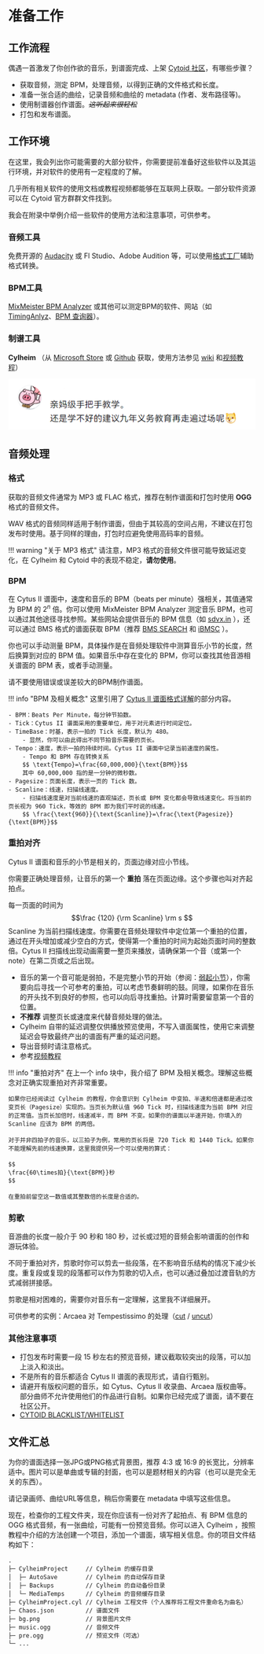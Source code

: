 # 准备工作
 
## 工作流程

偶遇一首激发了你创作欲的音乐，到谱面完成、上架 [Cytoid 社区](https://cytoid.io)，有哪些步骤？

- 获取音频，测定 BPM，处理音频，以得到正确的文件格式和长度。
- 准备一张合适的曲绘，记录音频和曲绘的 metadata (作者、发布路径等)。
- 使用制谱器创作谱面。*~~这听起来很轻松~~*
- 打包和发布谱面。

## 工作环境

在这里，我会列出你可能需要的大部分软件，你需要提前准备好这些软件以及其运行环境，并对软件的使用有一定程度的了解。

几乎所有相关软件的使用文档或教程视频都能够在互联网上获取。一部分软件资源可以在 Cytoid 官方群群文件找到。

我会在附录中举例介绍一些软件的使用方法和注意事项，可供参考。

### 音频工具

免费开源的 [Audacity](https://www.audacityteam.org/) 或 Fl Studio、Adobe Audition 等，可以使用[格式工厂](http://www.pcfreetime.com/formatfactory/CN/index.html)辅助格式转换。

### BPM工具

[MixMeister BPM Analyzer](https://www.mixmeister.com/bpm-analyzer.html) 或其他可以测定BPM的软件、网站（如 [TimingAnlyz](https://osu.ppy.sh/users/126198)、[BPM 查询器](https://vocalremover.org/zh/key-bpm-finder)）。

### 制谱工具

**Cylheim** （从 [Microsoft Store](https://www.microsoft.com/zh-cn/p/cylheim/9pcczswg973k) 或 [Github](https://github.com/Horiztar/Cylheim-Windows/releases) 获取，使用方法参见 [wiki](https://github.com/Horiztar/Cylheim-Windows/wiki) 和[视频教程](https://www.bilibili.com/video/BV1Ly4y1m7Np)）

![image-20230316114102079](Adagio.assets/image-20230316114102079-1715617193050-1.png)



## 音频处理

### 格式

获取的音频文件通常为 MP3 或 FLAC 格式，推荐在制作谱面和打包时使用 **OGG** 格式的音频文件。

WAV 格式的音频同样适用于制作谱面，但由于其较高的空间占用，不建议在打包发布时使用。基于同样的理由，打包时应避免使用高码率的音频。

!!! warning "关于 MP3 格式"
    请注意，MP3 格式的音频文件很可能导致延迟变化，在 Cylheim 和 Cytoid 中的表现不稳定，**请勿使用**。

### BPM

在 Cytus II 谱面中，速度和音乐的 BPM（beats per minute）强相关，其值通常为 BPM 的 $2^n$​ ​倍。你可以使用 MixMeister BPM Analyzer 测定音乐 BPM，也可以通过其他途径寻找参照。某些网站会提供音乐的 BPM 信息（如 [sdvx.in](https://sdvx.in/) ），还可以通过 BMS 格式的谱面获取 BPM（推荐 [BMS SEARCH](https://bmssearch.net/) 和 [iBMSC](https://www.cs.mcgill.ca/~ryang6/iBMSC/) ）。

你也可以手动测量 BPM，具体操作是在音频处理软件中测算音乐小节的长度，然后换算到对应的 BPM 值。如果音乐中存在变化的 BPM，你可以查找其他音游相关谱面的 BPM 表，或者手动测量。

请不要使用错误或误差较大的BPM制作谱面。

!!! info "BPM 及相关概念"
    这里引用了 [Cytus II 谱面格式详解](https://cytoid.wiki/zh/charting/chart-json.html)的部分内容。
    
    - BPM：Beats Per Minute，每分钟节拍数。
    - Tick：Cytus II 谱面采用的重要单位，用于对元素进行时间定位。
    - TimeBase：时基，表示一拍的 Tick 长度，默认为 480。
        - 显然，你可以由此得出不同节拍音乐需要的页长。
    - Tempo：速度，表示一拍的持续时间。Cytus II 谱面中记录当前速度的属性。
        - Tempo 和 BPM 存在转换关系 
        $$ \text{Tempo}=\frac{60,000,000}{\text{BPM}}$$
        其中 60,000,000 指的是一分钟的微秒数。
    - Pagesize：页面长度，表示一页的 Tick 数。
    - Scanline：线速，扫描线速度。
        - 扫描线速度是对当前线速的直观描述，页长或 BPM 变化都会导致线速变化。将当前的页长视为 960 Tick，等效的 BPM 即为我们平时说的线速。
        $$ \frac{\text{960}}{\text{Scanline}}=\frac{\text{Pagesize}}{\text{BPM}}$$

### 重拍对齐

Cytus II 谱面和音乐的小节是相关的，页面边缘对应小节线。

你需要正确处理音频，让音乐的第一个 **重拍** 落在页面边缘。这个步骤也叫对齐起拍点。

每一页面的时间为
$$\frac {120} {\rm Scanline} \rm s
$$
Scanline 为当前扫描线速度。你需要在音频处理软件中定位第一个重拍的位置，通过在开头增加或减少空白的方式，使得第一个重拍的时间为起始页面时间的整数倍。Cytus II 扫描线出现动画需要一整页来播放，请确保第一个音（或第一个 note）在第二页或之后出现。

- 音乐的第一个音可能是弱拍，不是完整小节的开始（参阅：[弱起小节](https://zhuanlan.zhihu.com/p/89747708)），你需要向后寻找一个可参考的重拍，可以考虑节奏鲜明的鼓。同理，如果你在音乐的开头找不到良好的参照，也可以向后寻找重拍。计算时需要留意第一个音的位置。
- **不推荐** 调整页长或速度来代替音频处理的做法。
- Cylheim 自带的延迟调整仅供播放预览使用，不写入谱面属性，使用它来调整延迟会导致最终产出的谱面有严重的延迟问题。
- 导出音频时请注意格式。
- 参考[视频教程](https://www.bilibili.com/video/BV1a94y1L7jn/)

!!! info "重拍对齐"
    在上一个 info 块中，我介绍了 BPM 及相关概念。理解这些概念对正确实现重拍对齐非常重要。
 
    如果你已经阅读过 Cylheim 的教程，你会意识到 Cylheim 中变拍、半速和倍速都是通过改变页长（Pagesize）实现的。当页长为默认值 960 Tick 时，扫描线速度为当前 BPM 对应的正常值。当页长加倍时，线速减半，而 BPM 不变。如果你的谱面以半速开始，你填入的 Scanline 应该为 BPM 的两倍。

    对于并非四拍子的音乐，以三拍子为例，常用的页长将是 720 Tick 和 1440 Tick。如果你不能理解先前的线速换算，这里我提供另一个可以使用的算式：
    
    $$
    \frac{60\times拍}{\text{BPM}}秒
    $$
    
    在重拍前留空这一数值或其整数倍的长度是合适的。



### 剪歌

音游曲的长度一般介于 90 秒和 180 秒，过长或过短的音频会影响谱面的创作和游玩体验。

不同于重拍对齐，剪歌时你可以剪去一些段落，在不影响音乐结构的情况下减少长度。重复段或复现的段落都可以作为剪歌的切入点，也可以通过叠加过渡音轨的方式减弱拼接感。

剪歌是相对困难的，需要你对音乐有一定理解，这里我不详细展开。

可供参考的实例：Arcaea 对 Tempestissimo 的处理（[cut](https://www.bilibili.com/video/BV1tt4y1C7BG/) / [uncut](https://www.bilibili.com/video/BV1Yy4y1v7jC/)）

### 其他注意事项

- 打包发布时需要一段 15 秒左右的预览音频，建议截取较突出的段落，可以加上淡入和淡出。
- 不是所有的音乐都适合 Cytus II 谱面的表现形式，请自行甄别。
- 请避开有版权问题的音乐，如 Cytus、Cytus II 收录曲、Arcaea 版权曲等。部分曲师不允许使用他们的作品进行自制。如果你已经完成了谱面，请不要在社区公开。
- [CYTOID BLACKLIST/WHITELIST](https://docs.google.com/spreadsheets/d/1tWktIWXCcCo9_qyo-TJMNVeuYrFFPL71BL0zB5ve-5U/edit#gid=0)



## 文件汇总

为你的谱面选择一张JPG或PNG格式背景图，推荐 4:3 或 16:9 的长宽比，分辨率适中。图片可以是单曲或专辑的封面，也可以是题材相关的内容（也可以是完全无关的东西）。

请记录画师、曲绘URL等信息，稍后你需要在 metadata 中填写这些信息。

现在，检查你的工程文件夹，现在你应该有一份对齐了起拍点、有 BPM 信息的 OGG 格式音频，有一张曲绘，可能有一份预览音频。你可以进入 Cylheim ，按照教程中介绍的方法创建一个项目，添加一个谱面，填写相关信息。你的项目文件结构如下：

```
.
├─ CylheimProject     // Cylheim 的缓存目录     
│  ├─ AutoSave        // Cylheim 的自动保存目录
│  ├─ Backups         // Cylheim 的自动备份目录
│  └─ MediaTemps      // Cylheim 的音频缓存目录
├─ CylheimProject.cyl // Cylheim 工程文件（个人推荐将工程文件重命名为曲名）       
├─ Chaos.json         // 谱面文件               
├─ bg.png             // 背景图片文件   
├─ music.ogg          // 音频文件               
├─ pre.ogg            // 预览文件（可选）               
└─ ...           
```

